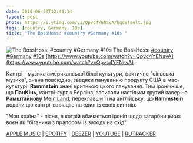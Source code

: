 ```yaml
---
date: 2020-06-23T12:48:14
layout: post
photo: https://i.ytimg.com/vi/Qpvc4YENsvA/hqdefault.jpg
tags: [country, Germany, 10s]
title: "The BossHoss: #country #Germany #10s "
---
```

![The BossHoss: #country #Germany #10s ](https://i.ytimg.com/vi/Qpvc4YENsvA/hqdefault.jpg)
The BossHoss: [#country](/tags/#country) [#Germany](/tags/#Germany) [#10s](/tags/#10s) [https://www.youtube.com/watch?v=Qpvc4YENsvA](https://www.youtube.com/watch?v=Qpvc4YENsvA)

Кантрі - музика американської білої культури, фактично &quot;сільська музика&quot;, знана повсюдно, завдяки пануванню продукту США в мас-культурі. **Rammstein** знані критикою цього панування. Тим іронічніше, що **ПанКінь**, кантрі-гурт з Берліна, записали настільки крутий кавер на **Рамштайнову** [Mein Land](/2020-05-22-rammstein--industrial-metal-germany-german-10s), переклавши її на англійську, що **Rammstein** додали цю кантрі-варіацію на один із своїх синглів.

&quot;Моя країна&quot; - пісня, в котрій вбачається іронія щодо загарбницьких воєн як &quot;біганини з прапором із заходу на схід&quot;.

[APPLE MUSIC](https://music.apple.com/ru/album/my-country/1443065555?i=1443065696&amp;uo=4&amp;at=134570&amp;app=itunes) \| [SPOTIFY](https://open.spotify.com/album/7DlkDvsOE2qYTMDCKOC9q8) \| [DEEZER](https://www.deezer.com/album/1330673?utm_source=deezer&amp;utm_content=album-1330673&amp;utm_term=1601611822_1592905579&amp;utm_medium=web) \| [YOUTUBE](https://www.youtube.com/playlist?list=PLBbyvwc9IVrGowJaR13Z8euwJLBVXsl-P) \| [RUTRACKER](https://rutracker.org/forum/viewtopic.php?t=5732323)